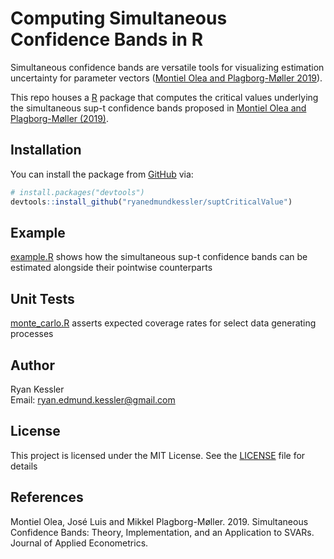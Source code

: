 
# Computing Simultaneous Confidence Bands in R

Simultaneous confidence bands are versatile tools for visualizing estimation uncertainty for parameter vectors ([Montiel Olea and Plagborg-Møller 2019](https://onlinelibrary.wiley.com/doi/full/10.1002/jae.2656)). 

This repo houses a [R](https://www.r-project.org/) package that computes the critical values underlying the simultaneous sup-t confidence bands proposed in [Montiel Olea and Plagborg-Møller (2019)](https://onlinelibrary.wiley.com/doi/full/10.1002/jae.2656). 

## Installation

You can install the package from [GitHub](https://github.com/) via:

``` r
# install.packages("devtools")
devtools::install_github("ryanedmundkessler/suptCriticalValue")
```

## Example

[example.R](./example/code/example.R) shows how the simultaneous sup-t confidence bands can be estimated alongside their pointwise counterparts 

## Unit Tests

[monte_carlo.R](./test/code/monte_carlo.R) asserts expected coverage rates for select data generating processes 

## Author

Ryan Kessler
<br>Email: ryan.edmund.kessler@gmail.com

## License

This project is licensed under the MIT License. See the [LICENSE](LICENSE) file for details

## References

Montiel Olea, José Luis and Mikkel Plagborg-Møller. 2019. Simultaneous Confidence Bands: Theory, Implementation, and an Application to SVARs. Journal of Applied Econometrics. 
